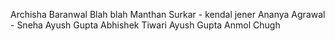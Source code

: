 
Archisha Baranwal
Blah blah
Manthan Surkar - kendal jener
Ananya Agrawal - Sneha
Ayush Gupta
Abhishek Tiwari
Ayush Gupta
Anmol Chugh
